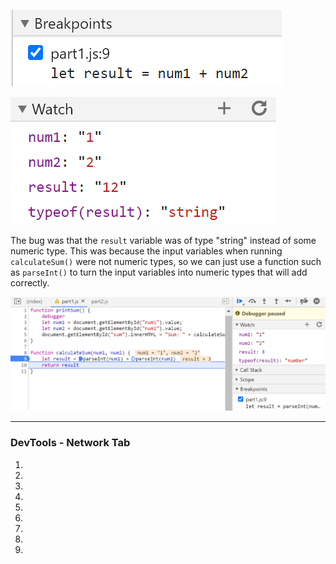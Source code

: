 ![breakpoint](https://github.com/kbshin01/wi21-cse110-lab4/blob/main/part3/media/cse110lab4.break.PNG)

![watch](https://github.com/kbshin01/wi21-cse110-lab4/blob/main/part3/media/cse110lab4.watch.PNG)

The bug was that the `result` variable was of type "string" instead of some numeric type. This was because the input variables when running `calculateSum()` were not numeric types, so we can just use a function such as `parseInt()` to turn the input variables into numeric types that will add correctly.

![bug fix](https://github.com/kbshin01/wi21-cse110-lab4/blob/main/part3/media/cse110lab4.fix.PNG)

<hr>

<h3> DevTools - Network Tab </h3>

1. 

2. 

3. 

4. 

5. 

6. 

7. 

8. 

9. 
